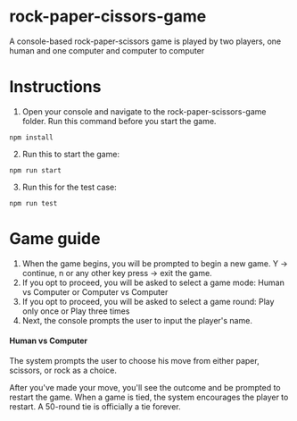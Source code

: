 # rock-paper-cissors-game
A console-based rock-paper-scissors game is played by two players, one human and one computer and computer to computer

# Instructions
1. Open your console and navigate to the rock-paper-scissors-game folder. Run this command before you start the game. 
```
npm install
```
2. Run this to start the game:
```
npm run start
```
3. Run this for the test case:
```
npm run test
```

# Game guide
1. When the game begins, you will be prompted to begin a new game. Y -> continue,  n or any other key press -> exit the game.
2. If you opt to proceed, you will be asked to select a game mode: Human vs Computer or Computer vs Computer
3. If you opt to proceed, you will be asked to select a game round: Play only once or Play three times
4. Next, the console prompts the user to input the player's name.


#### Human vs Computer
The system prompts the user to choose his move from either paper, scissors, or rock as a choice.

After you've made your move, you'll see the outcome and be prompted to restart the game. 
When a game is tied, the system encourages the player to restart. A 50-round tie is officially a tie forever.
